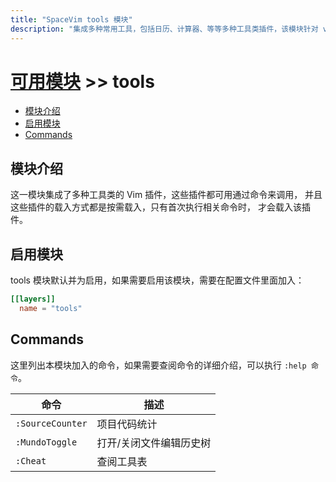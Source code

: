 ```yaml
---
title: "SpaceVim tools 模块"
description: "集成多种常用工具，包括日历、计算器、等等多种工具类插件，该模块针对 vim8 以及 neovim 提供了更好的插件选择。"
---
```


# [可用模块](../) >> tools

<!-- vim-markdown-toc GFM -->

- [模块介绍](#模块介绍)
- [启用模块](#启用模块)
- [Commands](#commands)

<!-- vim-markdown-toc -->

## 模块介绍

这一模块集成了多种工具类的 Vim 插件，这些插件都可用通过命令来调用，
并且这些插件的载入方式都是按需载入，只有首次执行相关命令时，
才会载入该插件。

## 启用模块

tools 模块默认并为启用，如果需要启用该模块，需要在配置文件里面加入：

```toml
[[layers]]
  name = "tools"
```

## Commands

这里列出本模块加入的命令，如果需要查阅命令的详细介绍，可以执行 `:help 命令`。

| 命令             | 描述                    |
| ---------------- | ----------------------- |
| `:SourceCounter` | 项目代码统计            |
| `:MundoToggle`   | 打开/关闭文件编辑历史树 |
| `:Cheat`         | 查阅工具表              |
